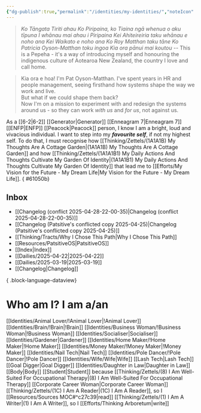 ```yaml
---
{"dg-publish":true,"permalink":"/identities/my-identities/","noteIcon":"","created":"2024-09-21T21:14","updated":"2025-04-27T15:20"}
---
```



>_Ko Tāngata Tiriti ahau 
>Ko Piripaina, ko Tiaina ngā whenua o aku tīpuna 
>I whānau mai ahau i Piripaina
>Kei Ahiteireiria taku whānau e noho ana 
>Kei Waikato e noho ana 
>Ko Roy Matthan taku tāne 
>Ko Patricia Oyson-Matthan toku ingoa
>Kia ora pānui mai koutou_
>-- This is a Pepeha - it's a way of introducing myself and honouring the indigenous culture of Aotearoa New Zealand, the country I love and call home.

> Kia ora e hoa! I'm Pat Oyson-Matthan. I've spent years in HR and people management, seeing firsthand how systems shape the way we work and live.  
> But what if we could shape them back?  
> Now I'm on a mission to experiment with and redesign the systems around us - so they can work _with us_ and _for us_, not against us. 

As a [[6-2\|6-2]] [[Generator\|Generator]] [[Enneagram 7\|Enneagram 7]] [[ENFP\|ENFP]] [[Peacock\|Peacock]] person, I know I am a bright, loud and vivacious individual. I want to step into my ***favourite self***, if not my highest self. To do that, I must recognise how [[Thinking/Zettels/(1A1A1B) My Thoughts Are A Cottage Garden\|(1A1A1B) My Thoughts Are A Cottage Garden]] and how [[Thinking/Zettels/(1A1A1B1) My Daily Actions And Thoughts Cultivate My Garden Of Identity\|(1A1A1B1) My Daily Actions And Thoughts Cultivate My Garden Of Identity]] that lead me to [[Efforts/My Vision for the Future - My Dream Life\|My Vision for the Future - My Dream Life]]. 
{ #61050b}


## Inbox
- [[Changelog (conflict 2025-04-28-22-00-35)\|Changelog (conflict 2025-04-28-22-00-35)]]
- [[Changelog (Patsitive's conflicted copy 2025-04-25)\|Changelog (Patsitive's conflicted copy 2025-04-25)]]
- [[Thinking/Tracts/Why I Chose This Path\|Why I Chose This Path]]
- [[Resources/PatsitiveOS\|PatsitiveOS]]
- [[Index\|Index]]
- [[Dailies/2025-04-22\|2025-04-22]]
- [[Dailies/2025-03-19\|2025-03-19]]
- [[Changelog\|Changelog]]

{ .block-language-dataview}
# Who am I? I am a/an 

[[Identities/Animal Lover/!Animal Lover\|!Animal Lover]]
[[Identities/Brain/!Brain\|!Brain]]
[[Identities/Business Woman/!Business Woman\|!Business Woman]]
[[Identities/Socialiser\|Socialiser]]
[[Identities/Gardener\|Gardener]]
[[Identities/Home Maker/!Home Maker\|!Home Maker]]
[[Identities/Money Maker/!Money Maker\|!Money Maker]]
[[Identities/Nail Tech\|Nail Tech]]
[[Identities/Pole Dancer/!Pole Dancer\|!Pole Dancer]]
[[Identities/Wife/Wife\|Wife]]
[[Lash Tech\|Lash Tech]]
[[Goal Digger\|Goal Digger]] 
[[Identities/Daughter in Law\|Daughter in Law]]
[[Body\|Body]]
[[Student\|Student]] because [[Thinking/Zettels/(8) I Am Well-Suited For Occupational Therapy\|(8) I Am Well-Suited For Occupational Therapy]]
[[Corporate Career Woman\|Corporate Career Woman]] 
[[Thinking/Zettels/(1C) I Am A Reader\|(1C) I Am A Reader]], so I [[Resources/Sources MOC#^c27c39\|read]]
[[Thinking/Zettels/(1) I Am A Writer\|(1) I Am A Writer]], so I [[Efforts/Thinking Arboretum\|write]] 